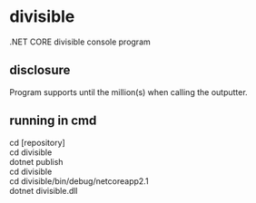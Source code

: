 # divisible
.NET CORE divisible console program

## disclosure
Program supports until the million(s) when calling the outputter.

## running in cmd
cd [repository]  
cd divisible  
dotnet publish  
cd divisible  
cd divisible/bin/debug/netcoreapp2.1  
dotnet divisible.dll  
